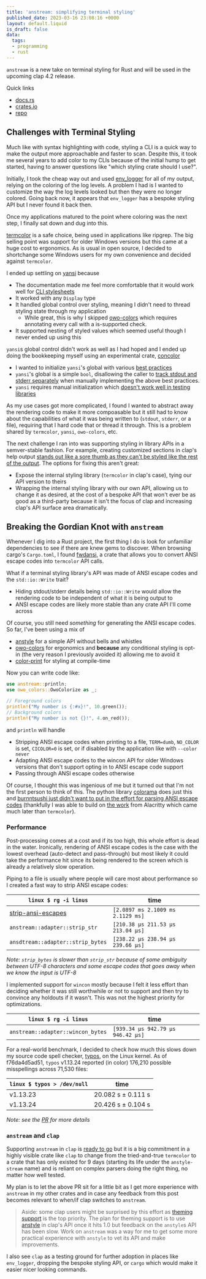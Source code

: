 ```yaml
---
title: 'anstream: simplifying terminal styling'
published_date: 2023-03-16 23:08:16 +0000
layout: default.liquid
is_draft: false
data:
  tags:
  - programming
  - rust
---
```

`anstream` is a new take on terminal styling for Rust and will be used in the upcoming clap 4.2 release.

Quick links
- [docs.rs](https://docs.rs/anstream/latest/anstream/)
- [crates.io](https://crates.io/crates/anstream)
- [repo](https://github.com/epage/anstyle/tree/main/crates/anstream)

<!-- more -->

## Challenges with Terminal Styling

Much like with syntax highlighting with code, styling a CLI is a quick way to
make the output more approachable and faster to scan.  Despite this, it took me
several years to add color to my CLIs because of the initial hump to get
started, having to answer questions like "which styling crate should I use?".

Initially, I took the cheap way out and used
[env_logger](https://crates.io/crates/env_logger) for all of my output,
relying on the coloring of the log levels.  A problem I had is I wanted to
customize the way the log levels looked but then they were no longer colored.
Going back now, it appears that `env_logger` has a bespoke styling API but I
never found it back then.

Once my applications matured to the point where coloring was the next step, I
finally sat down and dug into this.

[termcolor](https://crates.io/crates/termcolor) is a safe choice, being used in
applications like ripgrep.  The big selling point was support for older Windows
versions but this came at a huge cost to ergonomics.  As is usual in open
source, I decided to shortchange some Windows users for my own convenience and
decided against `termcolor`.

I ended up settling on [yansi](https://crates.io/crates/yansi) because
- The documentation made me feel more comfortable that it would work well for
  [CLI stylesheets](https://rust-cli-recommendations.sunshowers.io/managing-colors-in-rust.html#the-stylesheet-approach)
- It worked with any `Display` type
- It handled global control over styling, meaning I didn't need to thread
  styling state through my application
  - While great, this is why I skipped
    [owo-colors](https://crates.io/crates/owo-colors) which requires annotating
    every call with a is-supported check.
- It supported nesting of styled values which seemed useful though I never ended up using this

`yansi`s global control didn't work as well as I had hoped and I ended up
doing the bookkeeping myself using an experimental crate,
[concolor](https://crates.io/crates/concolor)
- I wanted to initialize `yansi`'s global with various [best practices](https://github.com/SergioBenitez/yansi/issues/18)
- `yansi`'s global is a simple `bool`, disallowing the caller to [track stdout and stderr separately](https://github.com/SergioBenitez/yansi/issues/17) when manually implementing the above best practices.
- `yansi` requires manual initialization which [doesn't work well in testing libraries](https://github.com/SergioBenitez/yansi/issues/20)

As my use cases got more complicated, I found I wanted to abstract away the
rendering code to make it more compoasable but it still had to know about the
capabilities of what it was being written to (`stdout`, `stderr`, or a file),
requiring that I hard code that or thread it through.
This is a problem shared by `termcolor`, `yansi`, `owo-colors`, etc.

The next challenge I ran into was supporting styling in library APIs in a semver-stable
fashion.  For example, creating customized sections in clap's help output
[stands out like a sore thumb as they can't be styled like the rest of the output](https://github.com/clap-rs/clap/issues/1433).
The options for fixing this aren't great:
- Expose the internal styling library (`termcolor` in clap's case), tying our API version to theirs
- Wrapping the internal styling library with our own API, allowing us to change
  it as desired, at the cost of a bespoke API that won't ever be as good as a
  third-party because it isn't the focus of clap and increasing clap's API surface area dramatically.

## Breaking the Gordian Knot with `anstream`

Whenever I dig into a Rust project, the first thing I do is look for unfamiliar
dependencies to see if there are knew gems to discover.  When browsing cargo's
`Cargo.toml`, I found [fwdansi](https://docs.rs/fwdansi), a
crate that allows you to convert ANSI escape codes into `termcolor` API calls.

What if a terminal styling library's API was made of ANSI escape codes and the `std::io::Write` trait?
- Hiding stdout/stderr details being `std::io::Write` would allow the rendering code
  to be independent of what it is being output to
- ANSI escape codes are likely more stable than any crate API I'll come across

Of course, you still need *something* for generating the ANSI escape codes.  So far, I've been using a mix of
- [anstyle](https://crates.io/crates/anstyle) for a simple API without bells and whistles
- [owo-colors](https://crates.io/crates/owo-colors) for ergonomics and **because** any conditional styling is opt-in (the very reason I previously avoided it) allowing me to avoid it
- [color-print](https://crates.io/crates/color-print) for styling at compile-time

Now you can write code like:
```rust
use anstream::println;
use owo_colors::OwoColorize as _;

// Foreground colors
println!("My number is {:#x}!", 10.green());
// Background colors
println!("My number is not {}!", 4.on_red());
```
and `println` will handle
- Stripping ANSI escape codes when printing to a file, `TERM=dumb`, `NO_COLOR` is set, `CICOLOR=0` is set, or if disabled by the application like with `--color never`
- Adapting ANSI escape codes to the wincon API for older Windows versions that don't support opting in to ANSI escape code support
- Passing through ANSI escape codes otherwise

Of course, I thought this was ingenious of me but it turned out that I'm not the
first person to think of this.  The python library
[colorama](https://pypi.org/project/colorama/) does just this and
[burnntsushi just didn't want to put in the effort for parsing ANSI escape codes](https://internals.rust-lang.org/t/terminal-platform-abstraction/6746/8?u=epage)
(thankfully I was able to build on [the work](https://crates.io/crates/vte) from Alacritty which came much later than `termcolor`).

### Performance

Post-processing comes at a cost and if its too high, this whole effort is dead
in the water.   Ironically, rendering of ANSI escape codes is the case with the
lowest overhead (auto-detect and pass-through) but most likely it could take the
performance hit since its being rendered to the screen which is already a
relatively slow operation.

Piping to a file is usually where people will care most about performance so I
created a fast way to strip ANSI escape codes:

| `linux $ rg -i linus` | time |
|-----------------------|------|
| [strip-ansi-escapes](https://crates.io/crates/strip-ansi-escapes) | `[2.0897 ms 2.1009 ms 2.1129 ms]` |
| `anstream::adapter::strip_str` | `[210.38 µs 211.53 µs 213.04 µs]` |
| `ansdtream::adapter::strip_bytes` | `[238.22 µs 238.94 µs 239.66 µs]` |

*Note: `strip_bytes` is slower than `strip_str` because of some ambiguity
between UTF-8 characters and some escape codes that goes away when we know the
input is UTF-8*

I implemented support for `wincon` mostly because I felt it less effort than
deciding whether it was still worthwhile or not to support and then try to
convince any holdouts if it wasn't.  This was not the highest priority for
optimizations.

| `linux $ rg -i linus` | time |
|-----------------------|------|
| `anstream::adapter::wincon_bytes` | `[939.34 µs 942.79 µs 946.42 µs]` |

For a real-world benchmark, I decided to check how much this slows down my
source code spell checker, [typos](https://github.com/crate-ci/typos), on the
Linux kernel.  As of f76da4d5ad51, `typos` v1.13.24 reported (in color) 176,210 possible misspellings across 71,530 files:

| `linux $ typos > /dev/null` | time |
|-----------------------------|------|
| v1.13.23                    | 20.082 s ±  0.111 s |
| v1.13.24                    | 20.426 s ±  0.104 s |

*Note: see the [PR](https://github.com/crate-ci/typos/pull/688) for more details*

### `anstream` and `clap`

Supporting `anstream` in `clap` is
[ready to go](https://github.com/clap-rs/clap/pull/4765) but it is a big
commitment in a highly visible crate like `clap` to change from the
tried-and-true `termcolor` to a crate that has only existed for 9 days
(starting its life under the `anstyle-stream` name) and is reliant on complex
parsers doing the right thing, no matter how well tested.

My plan is to let the above PR sit for a little bit as I get more experience
with `anstream` in my other crates and in case any feedback from this post
becomes relevant to when/if clap switches to `anstream`.

> Aside: some clap users might be surprised by this effort as
> [theming support](https://github.com/clap-rs/clap/issues/3234) is the top priority.
> The plan for theming support is to use
> [anstyle](https://crates.io/crates/anstyle) in clap's API once it hits 1.0 but feedback on the
> `anstyle`s API has been slow.  Work on `anstream` was a way for me to get some more
> practical experience with `anstyle` to vet its API and make improvements.

I also see `clap` as a testing ground for further adoption in places like
`env_logger`, dropping the bespoke styling API, or `cargo` which would make it
easier nicer looking commands.
